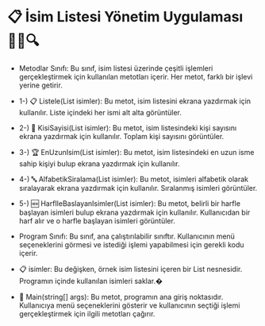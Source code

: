 # 📋 İsim Listesi Yönetim Uygulaması 🧑‍💻🔍

* Metodlar Sınıfı: Bu sınıf, isim listesi üzerinde çeşitli işlemleri gerçekleştirmek için kullanılan metotları içerir. Her metot, farklı bir işlevi yerine getirir.

* 1-) 📋 Listele(List<string> isimler): Bu metot, isim listesini ekrana yazdırmak için kullanılır. Liste içindeki her ismi alt alta görüntüler.

* 2-) 👥 KisiSayisi(List<string> isimler): Bu metot, isim listesindeki kişi sayısını ekrana yazdırmak için kullanılır. Toplam kişi sayısını görüntüler.

* 3-) 🏆 EnUzunIsim(List<string> isimler): Bu metot, isim listesindeki en uzun isme sahip kişiyi bulup ekrana yazdırmak için kullanılır.

* 4-) 🔤 AlfabetikSiralama(List<string> isimler): Bu metot, isimleri alfabetik olarak sıralayarak ekrana yazdırmak için kullanılır. Sıralanmış isimleri görüntüler.

* 5-) 🆕 HarfIleBaslayanIsimler(List<string> isimler): Bu metot, belirli bir harfle başlayan isimleri bulup ekrana yazdırmak için kullanılır. Kullanıcıdan bir harf alır ve o harfle başlayan isimleri görüntüler.

* Program Sınıfı: Bu sınıf, ana çalıştırılabilir sınıftır. Kullanıcının menü seçeneklerini görmesi ve istediği işlemi yapabilmesi için gerekli kodu içerir.


* 📋 isimler: Bu değişken, örnek isim listesini içeren bir List<string> nesnesidir. Programın içinde kullanılan isimleri saklar.�

* 📜 Main(string[] args): Bu metot, programın ana giriş noktasıdır. Kullanıcıya menü seçeneklerini gösterir ve kullanıcının seçtiği işlemi gerçekleştirmek için ilgili metotları çağırır.
